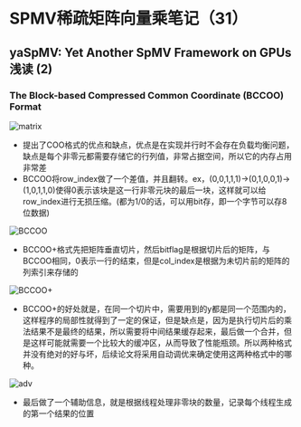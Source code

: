 # SPMV稀疏矩阵向量乘笔记（31）
## yaSpMV: Yet Another SpMV Framework on GPUs  浅读 (2)
### **The Block-based Compressed Common Coordinate (BCCOO) Format**
![matrix](/mymd/学习日记-spmv（31）/matrix.png)
* 提出了COO格式的优点和缺点，优点是在实现并行时不会存在负载均衡问题，缺点是每个非零元都需要存储它的行列值，非常占据空间，所以它的内存占用非常差
* BCCOO将row_index做了一个差值，并且翻转。ex，(0,0,1,1,1)->(0,1,0,0,1)->(1,0,1,1,0)使得0表示该块是这一行非零元块的最后一块，这样就可以给row_index进行无损压缩。(都为1/0的话，可以用bit存，即一个字节可以存8位数据)

![BCCOO](/mymd/学习日记-spmv（31）/BCCOO.png)
* BCCOO+格式先把矩阵垂直切片，然后bitflag是根据切片后的矩阵，与BCCOO相同，0表示一行的结束，但是col_index是根据为未切片前的矩阵的列索引来存储的

![BCCOO+](/mymd/学习日记-spmv（31）/BCC00+.png)
* BCCOO+的好处就是，在同一个切片中，需要用到的y都是同一个范围内的，这样程序的局部性就得到了一定的保证，但是缺点是，因为是执行切片后的乘法结果不是最终的结果，所以需要将中间结果缓存起来，最后做一个合并，但是这样可能就需要一个比较大的缓冲区，从而导致了性能瓶颈。所以两种格式并没有绝对的好与坏，后续论文将采用自动调优来确定使用这两种格式中的哪种。

![adv](/mymd/学习日记-spmv（31）/adv.png)
* 最后做了一个辅助信息，就是根据线程处理非零块的数量，记录每个线程生成的第一个结果的位置
